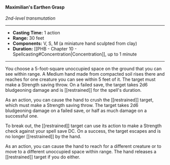 #### Maximilian's Earthen Grasp
*2nd-level transmutation*
___
- **Casting Time:** 1 action
- **Range:** 30 feet
- **Components:** V, S, M (a miniature hand sculpted from clay)
- **Duration:** [[PHB - Chapter 10 - Spellcasting#Concentration|Concentration]], up to 1 minute
---
You choose a 5-foot-square unoccupied space on the ground that you can see within range. A Medium hand made from compacted soil rises there and reaches for one creature you can see within 5 feet of it. The target must make a Strength saving throw. On a failed save, the target takes 2d6 bludgeoning damage and is [[restrained]] for the spell's duration.

As an action, you can cause the hand to crush the [[restrained]] target, which must make a Strength saving throw. The target takes 2d6 bludgeoning damage on a failed save, or half as much damage on a successful one.

To break out, the [[restrained]] target can use its action to make a Strength check against your spell save DC. On a success, the target escapes and is no longer [[restrained]] by the hand.

As an action, you can cause the hand to reach for a different creature or to move to a different unoccupied space within range. The hand releases a [[restrained]] target if you do either.